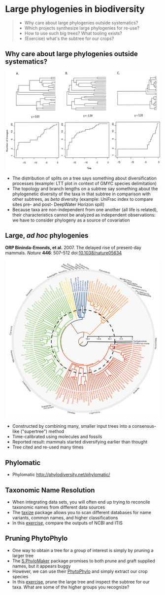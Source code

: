 Large phylogenies in biodiversity
=================================

> - Why care about large phylogenies outside systematics?
> - Which projects synthesize large phylogenies for re-use?
> - How to use such big trees? What tooling exists?
> - (Exercise) what's the subtree for our crops?

Why care about large phylogenies outside systematics?
-----------------------------------------------------

![](lecture1/ltt.png)

- The distribution of splits on a tree says something about diversification 
  processes (example: LTT plot in context of GMYC species delimitation)
- The topology and branch lengths on a subtree say something about the phylogenetic
  diversity of the taxa in that subtree in comparison with other subtrees, as
  _beta_ diversity (example: UniFrac index to compare sites pre- and post-
  DeepWater Horizon spill)
- Because taxa are non-independent from one another (all life is related), their 
  characteristics cannot be analyzed as independent observations: we have to 
  consider phylogeny as a source of covariation

Large, _ad hoc_ phylogenies
---------------------------

**ORP Bininda-Emonds, et al.** 2007. The delayed rise of present-day mammals.
_Nature_ **446**: 507–512 
doi:[10.1038/nature05634](http://doi.org/10.1038/nature05634)

![](lecture1/mammals.jpg)

- Constructed by combining many, smaller input trees into a consensus-like 
  ("supertree") method
- Time-calibrated using molecules and fossils
- Reported result: mammals started diversifying earlier than thought
- Tree cited and re-used many times

Phylomatic
----------

- Phylomatic http://phylodiversity.net/phylomatic/

Taxonomic Name Resolution
-------------------------

- When integrating data sets, you will often end up trying to reconcile taxonomic names
  from different data sources
- The [taxize](https://github.com/ropensci/taxize) package allows you to scan different
  databases for name variants, common names, and higher classifications
- In this [exercise](lecture1/taxize.Rmd), compare the outputs of NCBI and ITIS

Pruning PhytoPhylo
------------------

- One way to obtain a tree for a group of interest is simply by pruning a larger tree
- The [S.PhyloMaker](https://github.com/jinyizju/S.PhyloMaker) package promises to both
  prune and graft supplied names, but it appears buggy
- However, we can use their [PhytoPhylo](lecture3/PhytoPhylo.tre) and simply extract our
  crop species
- In this [exercise](lecture1/extract.Rmd), prune the large tree and inspect the subtree
  for our taxa. What are some of the higher groups you recognize?

